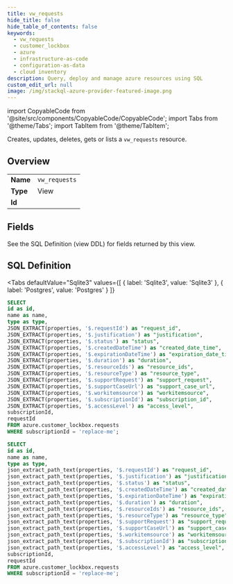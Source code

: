 ```yaml
--- 
title: vw_requests
hide_title: false
hide_table_of_contents: false
keywords:
  - vw_requests
  - customer_lockbox
  - azure
  - infrastructure-as-code
  - configuration-as-data
  - cloud inventory
description: Query, deploy and manage azure resources using SQL
custom_edit_url: null
image: /img/stackql-azure-provider-featured-image.png
---
```


import CopyableCode from '@site/src/components/CopyableCode/CopyableCode';
import Tabs from '@theme/Tabs';
import TabItem from '@theme/TabItem';

Creates, updates, deletes, gets or lists a <code>vw_requests</code> resource.

## Overview
<table><tbody>
<tr><td><b>Name</b></td><td><code>vw_requests</code></td></tr>
<tr><td><b>Type</b></td><td>View</td></tr>
<tr><td><b>Id</b></td><td><CopyableCode code="azure.customer_lockbox.vw_requests" /></td></tr>
</tbody></table>

## Fields

See the SQL Definition (view DDL) for fields returned by this view.

## SQL Definition

<Tabs
defaultValue="Sqlite3"
values={[
{ label: 'Sqlite3', value: 'Sqlite3' },
{ label: 'Postgres', value: 'Postgres' }
]}
>
<TabItem value="Sqlite3">

```sql
SELECT
id as id,
name as name,
type as type,
JSON_EXTRACT(properties, '$.requestId') as "request_id",
JSON_EXTRACT(properties, '$.justification') as "justification",
JSON_EXTRACT(properties, '$.status') as "status",
JSON_EXTRACT(properties, '$.createdDateTime') as "created_date_time",
JSON_EXTRACT(properties, '$.expirationDateTime') as "expiration_date_time",
JSON_EXTRACT(properties, '$.duration') as "duration",
JSON_EXTRACT(properties, '$.resourceIds') as "resource_ids",
JSON_EXTRACT(properties, '$.resourceType') as "resource_type",
JSON_EXTRACT(properties, '$.supportRequest') as "support_request",
JSON_EXTRACT(properties, '$.supportCaseUrl') as "support_case_url",
JSON_EXTRACT(properties, '$.workitemsource') as "workitemsource",
JSON_EXTRACT(properties, '$.subscriptionId') as "subscription_id",
JSON_EXTRACT(properties, '$.accessLevel') as "access_level",
subscriptionId,
requestId
FROM azure.customer_lockbox.requests
WHERE subscriptionId = 'replace-me';
```

</TabItem>
<TabItem value="Postgres">

```sql
SELECT
id as id,
name as name,
type as type,
json_extract_path_text(properties, '$.requestId') as "request_id",
json_extract_path_text(properties, '$.justification') as "justification",
json_extract_path_text(properties, '$.status') as "status",
json_extract_path_text(properties, '$.createdDateTime') as "created_date_time",
json_extract_path_text(properties, '$.expirationDateTime') as "expiration_date_time",
json_extract_path_text(properties, '$.duration') as "duration",
json_extract_path_text(properties, '$.resourceIds') as "resource_ids",
json_extract_path_text(properties, '$.resourceType') as "resource_type",
json_extract_path_text(properties, '$.supportRequest') as "support_request",
json_extract_path_text(properties, '$.supportCaseUrl') as "support_case_url",
json_extract_path_text(properties, '$.workitemsource') as "workitemsource",
json_extract_path_text(properties, '$.subscriptionId') as "subscription_id",
json_extract_path_text(properties, '$.accessLevel') as "access_level",
subscriptionId,
requestId
FROM azure.customer_lockbox.requests
WHERE subscriptionId = 'replace-me';
```

</TabItem>
</Tabs>
